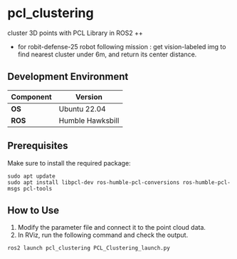 # pcl_clustering

cluster 3D points with PCL Library in ROS2
++

- for robit-defense-25 robot following mission
  : get vision-labeled img to find nearest cluster under 6m, and return its center distance.


## Development Environment

| Component   | Version          |
|-------------|------------------|
| **OS**      | Ubuntu 22.04     |
| **ROS**     | Humble Hawksbill     |


## Prerequisites
Make sure to install the required package:
```
sudo apt update
sudo apt install libpcl-dev ros-humble-pcl-conversions ros-humble-pcl-msgs pcl-tools
```

## How to Use
1) Modify the parameter file and connect it to the point cloud data.
2) In RViz, run the following command and check the output.
```
ros2 launch pcl_clustering PCL_Clustering_launch.py
```
